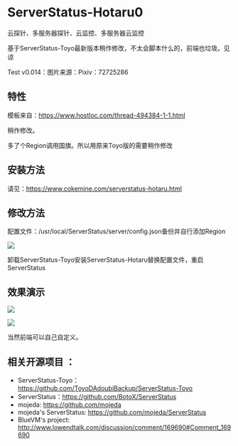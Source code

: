 # ServerStatus-Hotaru0
云探针、多服务器探针、云监控、多服务器云监控

基于ServerStatus-Toyo最新版本稍作修改，不太会脚本什么的，前端也垃圾。见谅

Test v0.014：图片来源：Pixiv：72725286

## 特性

模板来自：<https://www.hostloc.com/thread-494384-1-1.html>

稍作修改。

多了个Region调用国旗。所以用原来Toyo版的需要稍作修改

## 安装方法

请见：https://www.cokemine.com/serverstatus-hotaru.html

## 修改方法

配置文件：/usr/local/ServerStatus/server/config.json备份并自行添加Region

![](https://i.loli.net/2019/02/07/5c5bca12df8b0.png)

卸载ServerStatus-Toyo安装ServerStatus-Hotaru替换配置文件，重启ServerStatus

## 效果演示

![](https://i.loli.net/2019/04/05/5ca74fb05338f.png)

![](https://i.loli.net/2019/04/05/5ca74fc86db96.png)

当然前端可以自己自定义。

## 相关开源项目 ： 
* ServerStatus-Toyo：https://github.com/ToyoDAdoubiBackup/ServerStatus-Toyo
* ServerStatus：https://github.com/BotoX/ServerStatus
* mojeda: https://github.com/mojeda 
* mojeda's ServerStatus: https://github.com/mojeda/ServerStatus
* BlueVM's project: http://www.lowendtalk.com/discussion/comment/169690#Comment_169690
